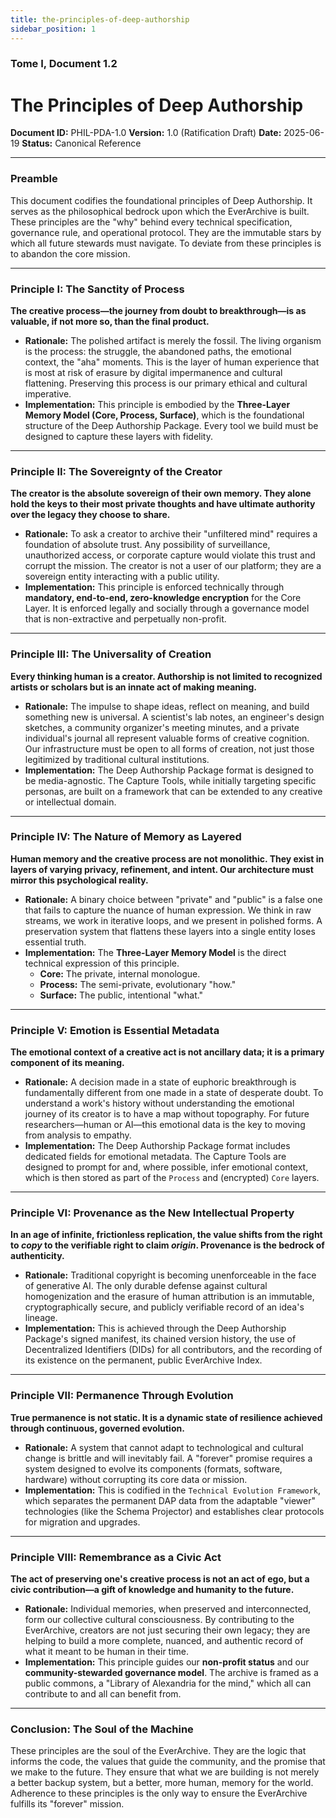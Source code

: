 ```yaml
---
title: the-principles-of-deep-authorship
sidebar_position: 1
---
```


### **Tome I, Document 1.2**

# The Principles of Deep Authorship

**Document ID:** PHIL-PDA-1.0
**Version:** 1.0 (Ratification Draft)
**Date:** 2025-06-19
**Status:** Canonical Reference

---

### **Preamble**

This document codifies the foundational principles of Deep Authorship. It serves as the philosophical bedrock upon which the EverArchive is built. These principles are the "why" behind every technical specification, governance rule, and operational protocol. They are the immutable stars by which all future stewards must navigate. To deviate from these principles is to abandon the core mission.

---

### **Principle I: The Sanctity of Process**

**The creative process—the journey from doubt to breakthrough—is as valuable, if not more so, than the final product.**

*   **Rationale:** The polished artifact is merely the fossil. The living organism is the process: the struggle, the abandoned paths, the emotional context, the "aha" moments. This is the layer of human experience that is most at risk of erasure by digital impermanence and cultural flattening. Preserving this process is our primary ethical and cultural imperative.
*   **Implementation:** This principle is embodied by the **Three-Layer Memory Model (Core, Process, Surface)**, which is the foundational structure of the Deep Authorship Package. Every tool we build must be designed to capture these layers with fidelity.

---

### **Principle II: The Sovereignty of the Creator**

**The creator is the absolute sovereign of their own memory. They alone hold the keys to their most private thoughts and have ultimate authority over the legacy they choose to share.**

*   **Rationale:** To ask a creator to archive their "unfiltered mind" requires a foundation of absolute trust. Any possibility of surveillance, unauthorized access, or corporate capture would violate this trust and corrupt the mission. The creator is not a user of our platform; they are a sovereign entity interacting with a public utility.
*   **Implementation:** This principle is enforced technically through **mandatory, end-to-end, zero-knowledge encryption** for the Core Layer. It is enforced legally and socially through a governance model that is non-extractive and perpetually non-profit.

---

### **Principle III: The Universality of Creation**

**Every thinking human is a creator. Authorship is not limited to recognized artists or scholars but is an innate act of making meaning.**

*   **Rationale:** The impulse to shape ideas, reflect on meaning, and build something new is universal. A scientist's lab notes, an engineer's design sketches, a community organizer's meeting minutes, and a private individual's journal all represent valuable forms of creative cognition. Our infrastructure must be open to all forms of creation, not just those legitimized by traditional cultural institutions.
*   **Implementation:** The Deep Authorship Package format is designed to be media-agnostic. The Capture Tools, while initially targeting specific personas, are built on a framework that can be extended to any creative or intellectual domain.

---

### **Principle IV: The Nature of Memory as Layered**

**Human memory and the creative process are not monolithic. They exist in layers of varying privacy, refinement, and intent. Our architecture must mirror this psychological reality.**

*   **Rationale:** A binary choice between "private" and "public" is a false one that fails to capture the nuance of human expression. We think in raw streams, we work in iterative loops, and we present in polished forms. A preservation system that flattens these layers into a single entity loses essential truth.
*   **Implementation:** The **Three-Layer Memory Model** is the direct technical expression of this principle.
    *   **Core:** The private, internal monologue.
    *   **Process:** The semi-private, evolutionary "how."
    *   **Surface:** The public, intentional "what."

---

### **Principle V: Emotion is Essential Metadata**

**The emotional context of a creative act is not ancillary data; it is a primary component of its meaning.**

*   **Rationale:** A decision made in a state of euphoric breakthrough is fundamentally different from one made in a state of desperate doubt. To understand a work's history without understanding the emotional journey of its creator is to have a map without topography. For future researchers—human or AI—this emotional data is the key to moving from analysis to empathy.
*   **Implementation:** The Deep Authorship Package format includes dedicated fields for emotional metadata. The Capture Tools are designed to prompt for and, where possible, infer emotional context, which is then stored as part of the `Process` and (encrypted) `Core` layers.

---

### **Principle VI: Provenance as the New Intellectual Property**

**In an age of infinite, frictionless replication, the value shifts from the right to *copy* to the verifiable right to claim *origin*. Provenance is the bedrock of authenticity.**

*   **Rationale:** Traditional copyright is becoming unenforceable in the face of generative AI. The only durable defense against cultural homogenization and the erasure of human attribution is an immutable, cryptographically secure, and publicly verifiable record of an idea's lineage.
*   **Implementation:** This is achieved through the Deep Authorship Package's signed manifest, its chained version history, the use of Decentralized Identifiers (DIDs) for all contributors, and the recording of its existence on the permanent, public EverArchive Index.

---

### **Principle VII: Permanence Through Evolution**

**True permanence is not static. It is a dynamic state of resilience achieved through continuous, governed evolution.**

*   **Rationale:** A system that cannot adapt to technological and cultural change is brittle and will inevitably fail. A "forever" promise requires a system designed to evolve its components (formats, software, hardware) without corrupting its core data or mission.
*   **Implementation:** This is codified in the `Technical Evolution Framework`, which separates the permanent DAP data from the adaptable "viewer" technologies (like the Schema Projector) and establishes clear protocols for migration and upgrades.

---

### **Principle VIII: Remembrance as a Civic Act**

**The act of preserving one's creative process is not an act of ego, but a civic contribution—a gift of knowledge and humanity to the future.**

*   **Rationale:** Individual memories, when preserved and interconnected, form our collective cultural consciousness. By contributing to the EverArchive, creators are not just securing their own legacy; they are helping to build a more complete, nuanced, and authentic record of what it meant to be human in their time.
*   **Implementation:** This principle guides our **non-profit status** and our **community-stewarded governance model**. The archive is framed as a public commons, a "Library of Alexandria for the mind," which all can contribute to and all can benefit from.

---

### **Conclusion: The Soul of the Machine**

These principles are the soul of the EverArchive. They are the logic that informs the code, the values that guide the community, and the promise that we make to the future. They ensure that what we are building is not merely a better backup system, but a better, more human, memory for the world. Adherence to these principles is the only way to ensure the EverArchive fulfills its "forever" mission.